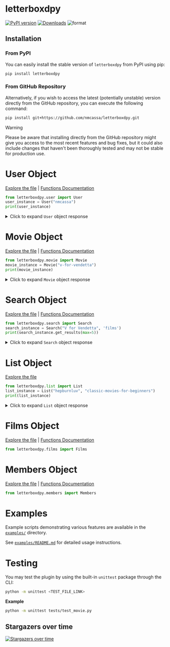 # letterboxdpy

[![PyPI version](https://badge.fury.io/py/letterboxdpy.svg)](https://badge.fury.io/py/letterboxdpy)
[![Downloads](https://static.pepy.tech/personalized-badge/letterboxdpy?period=total&units=none&left_color=grey&right_color=blue&left_text=Downloads)](https://pepy.tech/project/letterboxdpy)
![format](https://img.shields.io/pypi/format/letterboxdpy)

## Installation

### From PyPI

You can easily install the stable version of `letterboxdpy` from PyPI using pip:

```bash
pip install letterboxdpy
```

### From GitHub Repository

Alternatively, if you wish to access the latest (potentially unstable) version directly from the GitHub repository, you can execute the following command:

```bash
pip install git+https://github.com/nmcassa/letterboxdpy.git
```

> [!WARNING]
> Please be aware that installing directly from the GitHub repository might give you access to the most recent features and bug fixes, but it could also include changes that haven't been thoroughly tested and may not be stable for production use.

<h1 id="User">User Object</h1>

[Explore the file](letterboxdpy/user.py) | [Functions Documentation](/docs/user/funcs/)

```python
from letterboxdpy.user import User
user_instance = User("nmcassa")
print(user_instance)
```

<details>
  <summary>Click to expand <code>User</code> object response</summary>
  
```json
{
  "username": "nmcassa",
  "url": "https://letterboxd.com/nmcassa",
  "id": 1500306,
  "is_hq": false,
  "display_name": "nmcassa",
  "bio": null,
  "location": null,
  "website": null,
  "watchlist_length": 74,
  "stats": {
    "films": 594,
    "this_year": 74,
    "lists": 2,
    "following": 7,
    "followers": 7
  },
  "favorites": {
    "95113": {
      "slug": "the-grand-budapest-hotel",
      "name": "The Grand Budapest Hotel"
    },...
  },
  "avatar": {
    "exists": true,
    "upscaled": true,
    "url": "https://a.ltrbxd.com/resized/avatar/upload/1/5/0/0/3/0/6/shard/avtr-0-1000-0-1000-crop.jpg"
  },
  "recent": {
    "watchlist": {
      "1042841": {
        "id": "1042841",
        "slug": "the-contestant-2023",
        "name": "The Contestant"
      },...
    },
    "diary": {
      "months": {
        "9": {
          "22": [
            {
              "name": "The Substance",
              "slug": "the-substance"
            },
            {
              "name": "Whiplash",
              "slug": "1"
            }
          ],
          "13": [
            {
              "name": "Speak No Evil",
              "slug": "speak-no-evil-2024"
            }
          ],...
        },
        "8": {
          "30": [
            {
              "name": "Shaun of the Dead",
              "slug": "shaun-of-the-dead"
            }
          ],...
        }
      }
    }
  }
}
```
</details>

<h1 id="Movie">Movie Object</h1>

[Explore the file](letterboxdpy/movie.py) | [Functions Documentation](/docs/movie/funcs/)

```python
from letterboxdpy.movie import Movie
movie_instance = Movie("v-for-vendetta")
print(movie_instance)
```

<details>
  <summary>Click to expand <code>Movie</code> object response</summary>

```json
{
  "scraper": {...},
  "url": "https://letterboxd.com/film/v-for-vendetta",
  "slug": "v-for-vendetta",
  "letterboxd_id": 51400,
  "title": "V for Vendetta",
  "original_title": null,
  "runtime": 132,
  "rating": 3.84,
  "year": 2005,
  "tmdb_link": "https://www.themoviedb.org/movie/752/",
  "imdb_link": "http://www.imdb.com/title/tt0434409/maindetails",
  "poster": "https://a.ltrbxd.com/resized/film-poster/5/1/4/0/0/51400-v-for-vendetta-0-230-0-345-crop.jpg",
  "banner": "https://a.ltrbxd.com/resized/sm/upload/mx/jg/tz/ni/v-for-vendetta-1920-1920-1080-1080-crop-000000.jpg",
  "tagline": "People should not be afraid of their governments. Governments should be afraid of their people.",
  "description": "In a world in which Great Britain has become a fascist state, a masked vigilante known only as \u201cV\u201d conducts guerrilla warfare against the oppressive British government. When V rescues a young woman from the secret police, he finds in her an ally with whom he can continue his fight to free the people of Britain.",
  "trailer": {
    "id": "V5VGq23aZ-g",
    "link": "https://www.youtube.com/watch?v=V5VGq23aZ-g",
    "embed_url": "https://www.youtube.com/embed/V5VGq23aZ-g"
  },
  "alternative_titles": [
    "Vendetta \u00fc\u00e7\u00fcn V",
    "O za osvetu",...
  ],
  "details": [
    {
      "type": "studio",
      "name": "Virtual Studios",
      "slug": "virtual-studios",
      "url": "https://letterboxd.com/studio/virtual-studios/"
    },...
  ],
  "genres": [
    {
      "type": "genre",
      "name": "Thriller",
      "slug": "thriller",
      "url": "https://letterboxd.com/films/genre/thriller/"
    },...
  ],
  "cast": [
    {
      "name": "Natalie Portman",
      "role_name": "Evey Hammond",
      "slug": "natalie-portman",
      "url": "https://letterboxd.com/actor/natalie-portman/"
    },...
  ],
  "crew": {
    "director": [
      {
        "name": "James McTeigue",
        "slug": "james-mcteigue",
        "url": "https://letterboxd.com/director/james-mcteigue/"
      }
    ],
    "producer": [
      {
        "name": "Grant Hill",
        "slug": "grant-hill",
        "url": "https://letterboxd.com/producer/grant-hill/"
      },...
    ],...
  },
  "popular_reviews": [
    {
      "reviewer": "zoey luke",
      "rating": " \u2605\u2605\u2605\u2605\u00bd ",
      "review": "I love natalie Portman and I hate the government"
    },...
  ]
}
}
```
</details>

<h1 id="Search">Search Object</h1>

[Explore the file](letterboxdpy/search.py) | [Functions Documentation](/docs/search/funcs/)

```python
from letterboxdpy.search import Search
search_instance = Search("V for Vendetta", 'films')
print(search_instance.get_results(max=5))
```

<details>
  <summary>Click to expand <code>Search</code> object response</summary>

```json
{
  "available": true,
  "query": "V%20for%20Vendetta",
  "filter": "films",
  "end_page": 13,
  "count": 5,
  "results": [
    {
      "no": 1,
      "page": 1,
      "type": "film",
      "slug": "v-for-vendetta",
      "name": "V for Vendetta",
      "year": 2005,
      "url": "https://letterboxd.com/film/v-for-vendetta/",
      "poster": null,
      "directors": [
        {
          "name": "James McTeigue",
          "slug": "james-mcteigue",
          "url": "https://letterboxd.com/director/james-mcteigue/"
        }
      ]
    },
    {
      "no": 2,
      "page": 1,
      "type": "film",
      "slug": "lady-vengeance",
      "name": "Lady Vengeance",
      "year": 2005,
      "url": "https://letterboxd.com/film/lady-vengeance/",
      "poster": null,
      "directors": [
        {
          "name": "Park Chan-wook",
          "slug": "park-chan-wook",
          "url": "https://letterboxd.com/director/park-chan-wook/"
        }
      ]
    },...
  ]
}
```
</details>

<h1 id="List">List Object</h1>

[Explore the file](letterboxdpy/list.py)

```python
from letterboxdpy.list import List
list_instance = List("hepburnluv", "classic-movies-for-beginners")
print(list_instance)
```

<details>
  <summary>Click to expand <code>List</code> object response</summary>

```json
{
  "scraper": {...},
  "url": "https://letterboxd.com/hepburnluv/list/classic-movies-for-beginners",
  "slug": "classic-movies-for-beginners",
  "username": "hepburnluv",
  "list_type": "list",
  "items_per_page": 60,
  "title": "classic movies for beginners.",
  "description": "old hollywood classic movies for you who wanna start watching. \u02d6\u207a\u2027\u208a\u02da \u2661 \u02da\u208a\u2027\u207a\u02d6. \u0741\u208a \u22b9 . \u0741(from easiest to hardest to watch) (these are my personal recommendations only) thank you guys for all the comments and likes <3",
  "movies": [
    [
      "The Wizard of Oz",
      "the-wizard-of-oz-1939"
    ],
    [
      "Roman Holiday",
      "roman-holiday"
    ],...
  ],
  "count": 66
}
```
</details>

<h1 id="Films">Films Object</h1>

[Explore the file](letterboxdpy/films.py) | [Functions Documentation](/docs/films/funcs/)

```python
from letterboxdpy.films import Films
```

<h1 id="Members">Members Object</h1>

[Explore the file](letterboxdpy/members.py) | [Functions Documentation](/docs/members/funcs/)

```python
from letterboxdpy.members import Members
```

<h1 id="Examples">Examples</h1>

Example scripts demonstrating various features are available in the [`examples/`](examples/) directory.

See [`examples/README.md`](examples/README.md) for detailed usage instructions.

<h1 id="Testing">Testing</h1>

You may test the plugin by using the built-in `unittest` package through the CLI:

```zsh
python -m unittest <TEST_FILE_LINK>
```

**Example**
```zsh
python -m unittest tests/test_movie.py
```

## Stargazers over time
[![Stargazers over time](https://starchart.cc/nmcassa/letterboxdpy.svg?background=%2300000000&axis=%23848D97&line=%23238636)](https://starchart.cc/nmcassa/letterboxdpy)